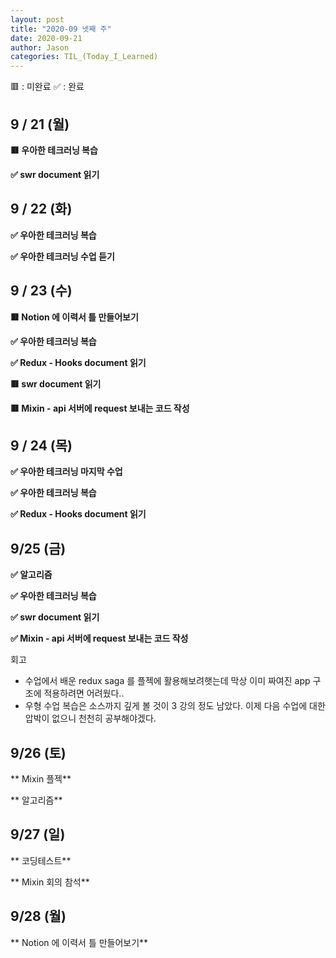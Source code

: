```yaml
---
layout: post
title: "2020-09 넷째 주"
date: 2020-09-21
author: Jason
categories: TIL_(Today_I_Learned)
---
```


🟥 : 미완료
✅ : 완료

## 9 / 21 (월)

**🟥 우아한 테크러닝 복습**

**✅ swr document 읽기**

## 9 / 22 (화)

**✅ 우아한 테크러닝 복습**

**✅ 우아한 테크러닝 수업 듣기**

## 9 / 23 (수)

**🟥 Notion 에 이력서 틀 만들어보기**

**✅ 우아한 테크러닝 복습**

**✅ Redux - Hooks document 읽기**

**🟥 swr document 읽기**

**🟥 Mixin - api 서버에 request 보내는 코드 작성**

## 9 / 24 (목)

**✅ 우아한 테크러닝 마지막 수업**

**✅ 우아한 테크러닝 복습**

**✅ Redux - Hooks document 읽기**

## 9/25 (금)

**✅ 알고리즘**

**✅ 우아한 테크러닝 복습**

**✅ swr document 읽기**

**✅ Mixin - api 서버에 request 보내는 코드 작성**

회고

- 수업에서 배운 redux saga 를 플젝에 활용해보려햇는데 막상 이미 짜여진 app 구조에 적용하려면 어려웠다..
- 우형 수업 복습은 소스까지 깊게 볼 것이 3 강의 정도 남았다. 이제 다음 수업에 대한 압박이 없으니 천천히 공부해야겠다.

## 9/26 (토)

** Mixin 플젝**

** 알고리즘**

## 9/27 (일)

** 코딩테스트**

** Mixin 회의 참석**

## 9/28 (월)

** Notion 에 이력서 틀 만들어보기**
